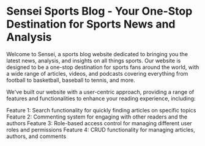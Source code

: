 # Sensei Sports Blog - Your One-Stop Destination for Sports News and Analysis

Welcome to Sensei, a sports blog website dedicated to bringing you the latest news, analysis, and insights on all things sports. Our website is designed to be a one-stop destination for sports fans around the world, with a wide range of articles, videos, and podcasts covering everything from football to basketball, baseball to tennis, and more.

We've built our website with a user-centric approach, providing a range of features and functionalities to enhance your reading experience, including:

Feature 1: Search functionality for quickly finding articles on specific topics
Feature 2: Commenting system for engaging with other readers and the authors
Feature 3: Role-based access control for managing different user roles and permissions
Feature 4: CRUD functionality for managing articles, authors, and comments
